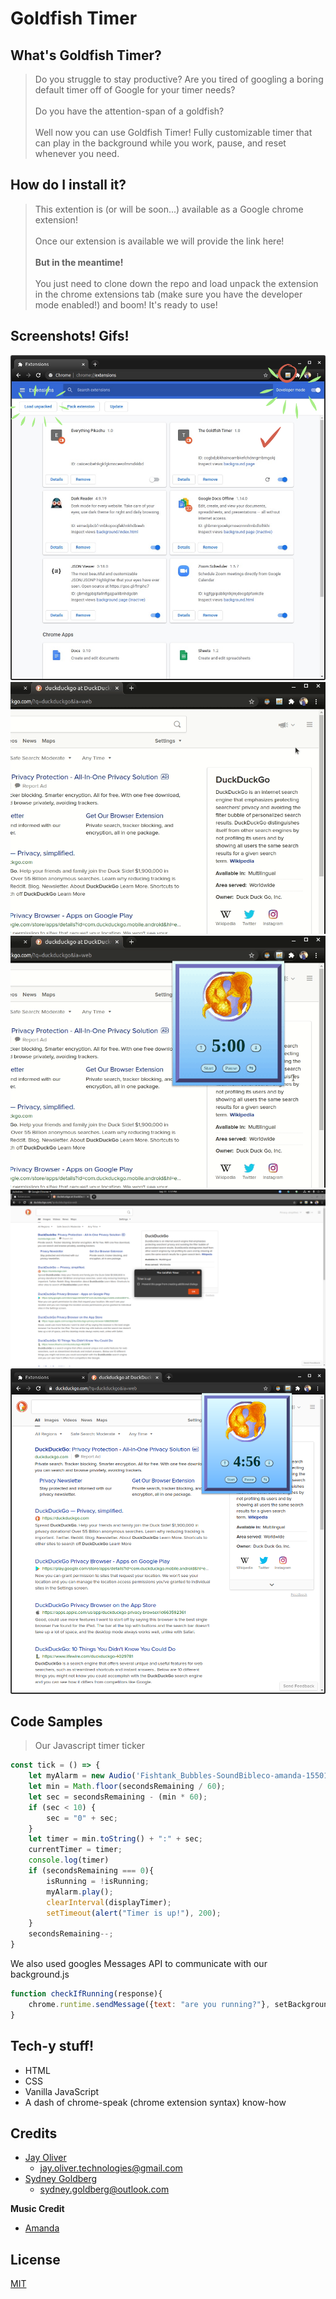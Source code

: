 # Goldfish Timer

## What's Goldfish Timer?
> Do you struggle to stay productive? Are you tired of googling a boring default timer off of Google for your timer needs?<br> <br>Do you have the attention-span of a goldfish? <br><br> Well now you can use Goldfish Timer! Fully customizable  timer that can play in the background while you work, pause, and reset whenever you need. 

## How do I install it?
> This extention is (or will be soon...) available as a Google chrome extension! <br><br> Once our extension is available we will provide the link here!<br><br> **But in the meantime!** <br><br>You just need to clone down the repo and load unpack the extension in the chrome extensions tab (make sure you have the developer mode enabled!) and boom! It's ready to use! 

## Screenshots! Gifs!
![Easy install!|500x500, 20%](install.png)<br>
![Starting the timer|500x500, 20%](open_start_pause.gif)<br>
![Adjusting time and restart|500x500, 20%](adjust_time_and_restart.gif)<br>
![Alert popup|500x500, 20%](alert.png)<br>
![Time in use|500x500, 20%](timer_in_use.png)<br>

## Code Samples

> Our Javascript timer ticker 
```Javascript
const tick = () => {
    let myAlarm = new Audio('Fishtank_Bubbles-SoundBibleco-amanda-1550139304.mp3')
    let min = Math.floor(secondsRemaining / 60); 
    let sec = secondsRemaining - (min * 60);
    if (sec < 10) {
        sec = "0" + sec;
    }
    let timer = min.toString() + ":" + sec;
    currentTimer = timer;
    console.log(timer)
    if (secondsRemaining === 0){
        isRunning = !isRunning;
        myAlarm.play();
        clearInterval(displayTimer);
        setTimeout(alert("Timer is up!"), 200);
    }
    secondsRemaining--;
}
```

We also used googles Messages API to communicate with our background.js
```javascript
function checkIfRunning(response){
    chrome.runtime.sendMessage({text: "are you running?"}, setBackgroundRunning);
}
```

## Tech-y stuff!
* HTML
* CSS
* Vanilla JavaScript
* A dash of chrome-speak (chrome extension syntax) know-how

## Credits
* [Jay Oliver](https://github.com/Qwerter49)
    * jay.oliver.technologies@gmail.com
* [Sydney Goldberg](https://www.linkedin.com/in/sydney-goldberg-32b9751b0/)
    * sydney.goldberg@outlook.com

**Music Credit**
* [Amanda](http://soundbible.com/1571-Fishtank-Bubbles-2.html)


## License
[MIT](https://choosealicense.com/licenses/mit/)

